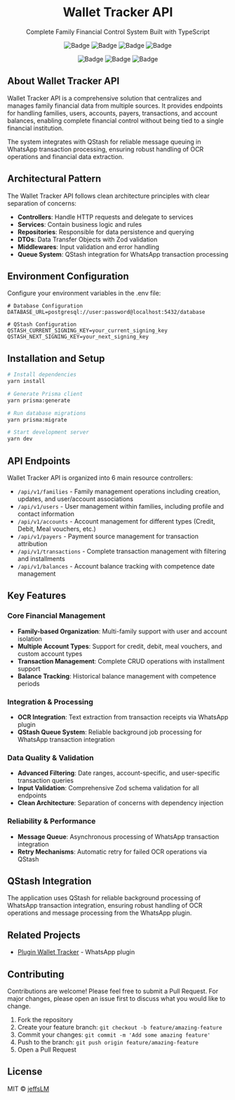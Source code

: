 <h1 align="center">Wallet Tracker API</h1>
<p align="center">Complete Family Financial Control System Built with TypeScript</p>

<div align="center">

![Badge](https://img.shields.io/badge/Node.js-43853D?style=for-the-badge&logo=node.js&logoColor=white)
![Badge](https://img.shields.io/badge/TypeScript-007ACC?style=for-the-badge&logo=typescript&logoColor=white)
![Badge](https://img.shields.io/badge/Express.js-404D59?style=for-the-badge&logo=express&logoColor=white)
![Badge](https://img.shields.io/badge/Prisma-3982CE?style=for-the-badge&logo=Prisma&logoColor=white)

</div>

<div align="center">

![Badge](https://img.shields.io/badge/PostgreSQL-316192?style=for-the-badge&logo=postgresql&logoColor=white)
![Badge](https://img.shields.io/badge/Zod-3E67B1?style=for-the-badge&logo=zod&logoColor=white)
![Badge](https://img.shields.io/badge/QStash-FF6B6B?style=for-the-badge&logo=upstash&logoColor=white)

</div>

## About Wallet Tracker API

Wallet Tracker API is a comprehensive solution that centralizes and manages family financial data from multiple sources. It provides endpoints for handling families, users, accounts, payers, transactions, and account balances, enabling complete financial control without being tied to a single financial institution.

The system integrates with QStash for reliable message queuing in WhatsApp transaction processing, ensuring robust handling of OCR operations and financial data extraction.

## Architectural Pattern

The Wallet Tracker API follows clean architecture principles with clear separation of concerns:

- **Controllers**: Handle HTTP requests and delegate to services
- **Services**: Contain business logic and rules
- **Repositories**: Responsible for data persistence and querying
- **DTOs**: Data Transfer Objects with Zod validation
- **Middlewares**: Input validation and error handling
- **Queue System**: QStash integration for WhatsApp transaction processing

## Environment Configuration

Configure your environment variables in the .env file:

```env
# Database Configuration
DATABASE_URL=postgresql://user:password@localhost:5432/database

# QStash Configuration
QSTASH_CURRENT_SIGNING_KEY=your_current_signing_key
QSTASH_NEXT_SIGNING_KEY=your_next_signing_key
```

## Installation and Setup

```bash
# Install dependencies
yarn install

# Generate Prisma client
yarn prisma:generate

# Run database migrations
yarn prisma:migrate

# Start development server
yarn dev
```

## API Endpoints

Wallet Tracker API is organized into 6 main resource controllers:

- `/api/v1/families` - Family management operations including creation, updates, and user/account associations
- `/api/v1/users` - User management within families, including profile and contact information
- `/api/v1/accounts` - Account management for different types (Credit, Debit, Meal vouchers, etc.)
- `/api/v1/payers` - Payment source management for transaction attribution
- `/api/v1/transactions` - Complete transaction management with filtering and installments
- `/api/v1/balances` - Account balance tracking with competence date management

## Key Features

### Core Financial Management
- **Family-based Organization**: Multi-family support with user and account isolation
- **Multiple Account Types**: Support for credit, debit, meal vouchers, and custom account types
- **Transaction Management**: Complete CRUD operations with installment support
- **Balance Tracking**: Historical balance management with competence periods

### Integration & Processing
- **OCR Integration**: Text extraction from transaction receipts via WhatsApp plugin
- **QStash Queue System**: Reliable background job processing for WhatsApp transaction integration

### Data Quality & Validation
- **Advanced Filtering**: Date ranges, account-specific, and user-specific transaction queries
- **Input Validation**: Comprehensive Zod schema validation for all endpoints
- **Clean Architecture**: Separation of concerns with dependency injection

### Reliability & Performance
- **Message Queue**: Asynchronous processing of WhatsApp transaction integration
- **Retry Mechanisms**: Automatic retry for failed OCR operations via QStash

## QStash Integration

The application uses QStash for reliable background processing of WhatsApp transaction integration, ensuring robust handling of OCR operations and message processing from the WhatsApp plugin.

## Related Projects

- [Plugin Wallet Tracker](https://github.com/jeffsLM/wallet-tracker-plugin) - WhatsApp plugin

## Contributing

Contributions are welcome! Please feel free to submit a Pull Request. For major changes, please open an issue first to discuss what you would like to change.

1. Fork the repository
2. Create your feature branch: `git checkout -b feature/amazing-feature`
3. Commit your changes: `git commit -m 'Add some amazing feature'`
4. Push to the branch: `git push origin feature/amazing-feature`
5. Open a Pull Request

## License

MIT © [jeffsLM](https://github.com/jeffsLM)
